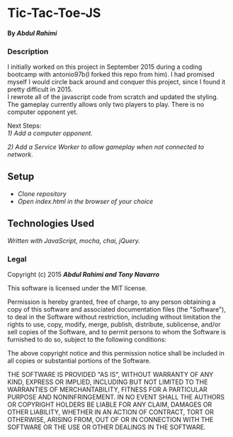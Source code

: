 
# Tic-Tac-Toe-JS

#### By _**Abdul Rahimi**_

### Description

I initially worked on this project in September 2015 during a coding bootcamp with antonio97b(I forked this repo from him). 
I had promised myself I would circle back around and conquer this project, since I found it pretty difficult in 2015.  
I rewrote all of the javascript code from scratch and updated the styling.  The gameplay currently allows only two players to play.
There is no computer opponent yet.

Next Steps:  
_1) Add a computer opponent._

_2) Add a Service Worker to allow gameplay when not connected to network._

## Setup

* _Clone repository_
* _Open index.html in the browser of your choice_

## Technologies Used

_Written with JavaScript, mocha, chai, jQuery._

### Legal


Copyright (c) 2015 **_Abdul Rahimi and Tony Navarro_**

This software is licensed under the MIT license.

Permission is hereby granted, free of charge, to any person obtaining a copy
of this software and associated documentation files (the "Software"), to deal
in the Software without restriction, including without limitation the rights
to use, copy, modify, merge, publish, distribute, sublicense, and/or sell
copies of the Software, and to permit persons to whom the Software is
furnished to do so, subject to the following conditions:

The above copyright notice and this permission notice shall be included in
all copies or substantial portions of the Software.

THE SOFTWARE IS PROVIDED "AS IS", WITHOUT WARRANTY OF ANY KIND, EXPRESS OR
IMPLIED, INCLUDING BUT NOT LIMITED TO THE WARRANTIES OF MERCHANTABILITY,
FITNESS FOR A PARTICULAR PURPOSE AND NONINFRINGEMENT. IN NO EVENT SHALL THE
AUTHORS OR COPYRIGHT HOLDERS BE LIABLE FOR ANY CLAIM, DAMAGES OR OTHER
LIABILITY, WHETHER IN AN ACTION OF CONTRACT, TORT OR OTHERWISE, ARISING FROM,
OUT OF OR IN CONNECTION WITH THE SOFTWARE OR THE USE OR OTHER DEALINGS IN
THE SOFTWARE.
